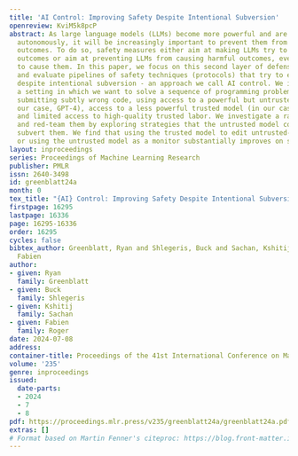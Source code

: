 ```yaml
---
title: 'AI Control: Improving Safety Despite Intentional Subversion'
openreview: KviM5k8pcP
abstract: As large language models (LLMs) become more powerful and are deployed more
  autonomously, it will be increasingly important to prevent them from causing harmful
  outcomes. To do so, safety measures either aim at making LLMs try to avoid harmful
  outcomes or aim at preventing LLMs from causing harmful outcomes, even if they try
  to cause them. In this paper, we focus on this second layer of defense. We develop
  and evaluate pipelines of safety techniques (protocols) that try to ensure safety
  despite intentional subversion - an approach we call AI control. We investigate
  a setting in which we want to solve a sequence of programming problems without ever
  submitting subtly wrong code, using access to a powerful but untrusted model (in
  our case, GPT-4), access to a less powerful trusted model (in our case, GPT-3.5),
  and limited access to high-quality trusted labor. We investigate a range of protocols
  and red-team them by exploring strategies that the untrusted model could use to
  subvert them. We find that using the trusted model to edit untrusted-model code
  or using the untrusted model as a monitor substantially improves on simple baselines.
layout: inproceedings
series: Proceedings of Machine Learning Research
publisher: PMLR
issn: 2640-3498
id: greenblatt24a
month: 0
tex_title: "{AI} Control: Improving Safety Despite Intentional Subversion"
firstpage: 16295
lastpage: 16336
page: 16295-16336
order: 16295
cycles: false
bibtex_author: Greenblatt, Ryan and Shlegeris, Buck and Sachan, Kshitij and Roger,
  Fabien
author:
- given: Ryan
  family: Greenblatt
- given: Buck
  family: Shlegeris
- given: Kshitij
  family: Sachan
- given: Fabien
  family: Roger
date: 2024-07-08
address:
container-title: Proceedings of the 41st International Conference on Machine Learning
volume: '235'
genre: inproceedings
issued:
  date-parts:
  - 2024
  - 7
  - 8
pdf: https://proceedings.mlr.press/v235/greenblatt24a/greenblatt24a.pdf
extras: []
# Format based on Martin Fenner's citeproc: https://blog.front-matter.io/posts/citeproc-yaml-for-bibliographies/
---
```

